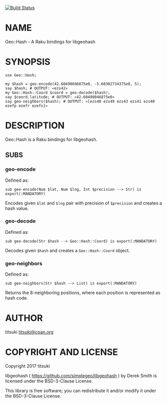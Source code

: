 [![Build Status](https://travis-ci.org/titsuki/raku-Geo-Hash.svg?branch=master)](https://travis-ci.org/titsuki/raku-Geo-Hash)

NAME
====

Geo::Hash - A Raku bindings for libgeohash

SYNOPSIS
========

    use Geo::Hash;

    my $hash = geo-encode(42.60498046875e0, -5.60302734375e0, 5);
    say $hash; # OUTPUT: «ezs42»
    my Geo::Hash::Coord $coord = geo-decode($hash);
    say $coord.latitude; # OUTPUT: «42.60498046875e0»
    say geo-neighbors($hash); # OUTPUT: «[ezs48 ezs49 ezs43 ezs41 ezs40 ezefp ezefr ezefx]»

DESCRIPTION
===========

Geo::Hash is a Raku bindings for libgeohash.

SUBS
----

### geo-encode

Defined as:

    sub geo-encode(Num $lat, Num $lng, Int $precision --> Str) is export(:MANDATORY)

Encodes given `$lat` and `$lng` pair with precision of `$precision` and creates a hash value.

### geo-decode

Defined as:

    sub geo-decode(Str $hash --> Geo::Hash::Coord) is export(:MANDATORY)

Decodes given `$hash` and creates a `Geo::Hash::Coord` object.

### geo-neighbors

Defined as:

    sub geo-neighbors(Str $hash --> List) is export(:MANDATORY)

Returns the 8-neighboring positions, where each position is represented as hash code.

AUTHOR
======

titsuki <titsuki@cpan.org>

COPYRIGHT AND LICENSE
=====================

Copyright 2017 titsuki

libgeohash ( https://github.com/simplegeo/libgeohash ) by Derek Smith is licensed under the BSD-3-Clause License.

This library is free software; you can redistribute it and/or modify it under the BSD-3-Clause License.

